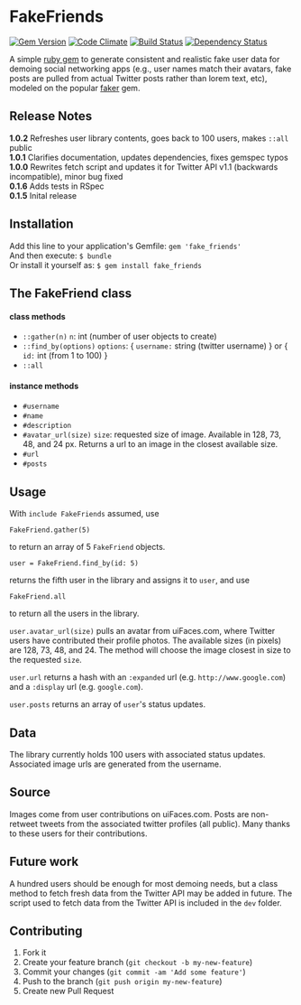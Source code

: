 # FakeFriends

[![Gem Version](https://badge.fury.io/rb/fake_friends.png)](http://badge.fury.io/rb/fake_friends)
[![Code Climate](https://codeclimate.com/github/jmromer/FakeFriends.png)](https://codeclimate.com/github/jmromer/fake_friends)
[![Build Status](https://travis-ci.org/jmromer/fake_friends.png?branch=master)](https://travis-ci.org/jmromer/fake_friends)
[![Dependency Status](https://gemnasium.com/jmromer/FakeFriends.png)](https://gemnasium.com/jmromer/fake_friends)


A simple [ruby gem](https://rubygems.org/gems/fake_friends) to generate consistent and realistic fake user data for demoing social networking apps (e.g., user names match their avatars, fake posts are pulled from actual Twitter posts rather than lorem text, etc), modeled on the popular [faker](https://github.com/stympy/faker) gem.


## Release Notes
**1.0.2** Refreshes user library contents, goes back to 100 users, makes `::all` public<br>
**1.0.1** Clarifies documentation, updates dependencies, fixes gemspec typos<br>
**1.0.0** Rewrites fetch script and updates it for Twitter API v1.1 (backwards incompatible), minor bug fixed<br>
**0.1.6** Adds tests in RSpec<br>
**0.1.5** Inital release<br>


## Installation

Add this line to your application's Gemfile: `gem 'fake_friends'`<br>
And then execute: `$ bundle`<br>
Or install it yourself as: `$ gem install fake_friends`<br>


## The FakeFriend class

#### class methods
* `::gather(n)`
  `n`: int (number of user objects to create)
* `::find_by(options)`
  `options`: { `username:` string (twitter username) } or { `id:` int (from 1 to 100) }
* `::all`

#### instance methods
* `#username`
* `#name`
* `#description`
* `#avatar_url(size)`
  `size`: requested size of image. Available in 128, 73, 48, and 24 px.
   Returns a url to an image in the closest available size.
* `#url`
* `#posts`

## Usage

With `include FakeFriends` assumed, use

    FakeFriend.gather(5)

to return an array of 5 `FakeFriend` objects.

    user = FakeFriend.find_by(id: 5)

returns the fifth user in the library and assigns it to `user`, and use

    FakeFriend.all

to return all the users in the library.

`user.avatar_url(size)` pulls an avatar from uiFaces.com, where Twitter users have contributed their profile photos. The available sizes (in pixels) are 128, 73, 48, and 24. The method will choose the image closest in size to the requested `size`.

`user.url` returns a hash with an `:expanded` url (e.g. `http://www.google.com`) and a `:display` url (e.g. `google.com`).

`user.posts` returns an array of `user`'s status updates.


## Data

The library currently holds 100 users with associated status updates. Associated image urls are generated from the username.

## Source
Images come from user contributions on uiFaces.com.
Posts are non-retweet tweets from the associated twitter profiles (all public).
Many thanks to these users for their contributions.


## Future work

A hundred users should be enough for most demoing needs, but a class method to fetch fresh data from the Twitter API may be added in future. The script used to fetch data from the Twitter API is included in the `dev` folder.

## Contributing

1. Fork it
2. Create your feature branch (`git checkout -b my-new-feature`)
3. Commit your changes (`git commit -am 'Add some feature'`)
4. Push to the branch (`git push origin my-new-feature`)
5. Create new Pull Request
